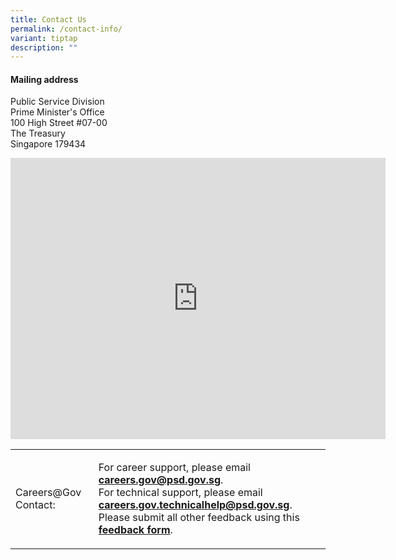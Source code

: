 ```yaml
---
title: Contact Us
permalink: /contact-info/
variant: tiptap
description: ""
---
```

<h4><strong>Mailing address</strong></h4>
<p>Public Service Division
<br>Prime Minister's Office
<br>100 High Street #07-00
<br>The Treasury
<br>Singapore 179434</p>
<p></p>
<div class="iframe-wrapper">
<iframe style="border:0;" height="450" width="600" allowfullscreen="true" frameborder="0" src="https://www.google.com/maps/embed?pb=!1m18!1m12!1m3!1d3988.805760787454!2d103.84715947599418!3d1.290864161760495!2m3!1f0!2f0!3f0!3m2!1i1024!2i768!4f13.1!3m3!1m2!1s0x31da19a0c55eb7dd%3A0xa589ff4237b9ac83!2sPublic%20Service%20Division!5e0!3m2!1sen!2ssg!4v1711185604587!5m2!1sen!2ssg"></iframe>
</div>
<p></p>
<table>
<tbody>
<tr>
<td rowspan="1" colspan="1">
<p>Careers@Gov Contact:</p>
<p></p>
<p></p>
<p></p>
<p></p>
<p></p>
<p></p>
<p></p>
</td>
<td rowspan="1" colspan="1">
<p>For career support, please email <strong><a href="mailto:careers.gov@psd.gov.sg" rel="noopener noreferrer nofollow" target="_blank">careers.gov@psd.gov.sg</a></strong>.
<br>For technical support, please email <strong><a href="mailto:careers.gov@psd.gov.sg" rel="noopener noreferrer nofollow" target="_blank">careers.gov.technicalhelp@psd.gov.sg</a></strong>.
<br>Please submit all other feedback using this <strong><a href="https://www.careers.gov.sg/feedback" class="btn--link btn--link-text" rel="noopener noreferrer nofollow" target="">feedback form</a></strong>.</p>
<p></p>
<p></p>
</td>
</tr>
</tbody>
</table>
<p></p>
<p></p>